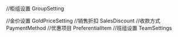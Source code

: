 //柜组设置   GroupSetting

//金价设置   GoldPriceSetting
//销售折扣   SalesDiscount
//收款方式   PaymentMethod
//优惠项目   PreferentialItem
//班组设置   TeamSettings
